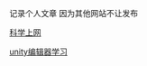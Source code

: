 记录个人文章
因为其他网站不让发布

[科学上网](https://github.com/xinzhuzi/Record/tree/master/%E7%A7%91%E5%AD%A6%E4%B8%8A%E7%BD%91)

[unity编辑器学习](https://github.com/xinzhuzi/Record/tree/master/Unity_Editor)
